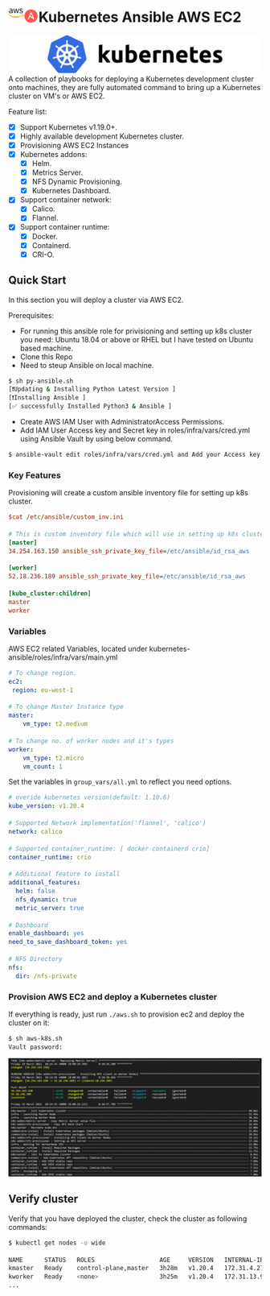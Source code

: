 # Kubernetes Ansible AWS EC2 <img align="left" width="30px" src="https://raw.githubusercontent.com/khann-adill/khann-adill/master/Tools_icons/aws.png"/> <img align="left" alt="Unix" width="30px" src="https://raw.githubusercontent.com/khann-adill/khann-adill/master/Tools_icons/Ansible.png" />

![Kubernetes](script/kubernetes-logo-color.png)
A collection of playbooks for deploying a Kubernetes development cluster onto machines, they are fully automated command to bring up a Kubernetes cluster on VM's or AWS EC2.

Feature list:
- [x] Support Kubernetes v1.19.0+.
- [x] Highly available development Kubernetes cluster.
- [x] Provisioning AWS EC2 Instances
- [x] Kubernetes addons:
  - [x] Helm.
  - [x] Metrics Server.
  - [x] NFS Dynamic Provisioning. 
  - [x] Kubernetes Dashboard.
- [x] Support container network:
  - [x] Calico.
  - [x] Flannel.
- [x] Support container runtime:
  - [x] Docker.
  - [x] Containerd.
  - [x] CRI-O.

## Quick Start
In this section you will deploy a cluster via AWS EC2.

Prerequisites:
* For running this ansible role for privisioning and setting up k8s cluster you need: Ubuntu 18.04 or above or RHEL but I have tested on Ubuntu based machine.
* Clone this Repo
* Need to steup Ansible on local machine.

```sh
$ sh py-ansible.sh
[❗️Updating & Installing Python Latest Version ]
[❗️Installing Ansible ]
[✅ successfully Installed Python3 & Ansible ]
```
* Create AWS IAM User with AdministratorAccess Permissions.
* Add IAM User Access key and Secret key in roles/infra/vars/cred.yml using Ansible Vault by using below command.

 ```sh
 $ ansible-vault edit roles/infra/vars/cred.yml and Add your Access key & Secret key.
 ```
 
### Key Features
Provisioning will create a custom ansible inventory file for setting up k8s cluster.
```ini
$cat /etc/ansible/custom_inv.ini

# This is custom inventory file which will use in setting up k8s cluster
[master]
34.254.163.150 ansible_ssh_private_key_file=/etc/ansible/id_rsa_aws

[worker]
52.18.236.189 ansible_ssh_private_key_file=/etc/ansible/id_rsa_aws

[kube_cluster:children]
master
worker
```

### Variables
AWS EC2 related Variables, located under kubernetes-ansible/roles/infra/vars/main.yml
```yml
# To change region.
ec2:
 region: eu-west-1
 
# To change Master Instance type
master:
    vm_type: t2.medium
    
# To change no. of worker nodes and it's types
worker:
    vm_type: t2.micro
    vm_count: 1
```

Set the variables in `group_vars/all.yml` to reflect you need options.
```yml
# overide kubernetes version(default: 1.10.6)
kube_version: v1.20.4

# Supported Network implementation('flannel', 'calico')
network: calico

# Supported container_runtime: [ docker containerd crio]
container_runtime: crio

# Additional feature to install
additional_features:
  helm: false
  nfs_dynamic: true
  metric_server: true
  
# Dashboard
enable_dashboard: yes
need_to_save_dashboard_token: yes

# NFS Directory
nfs:
  dir: /nfs-private
```
### Provision AWS EC2 and deploy a Kubernetes cluster
If everything is ready, just run `./aws.sh` to provision ec2 and deploy the cluster on it:
```sh
$ sh aws-k8s.sh
Vault password:
```

![alt tag](https://github.com/khann-adill/kubernetes-ansible/blob/main/script/ansi%20status%20k8s.PNG)

## Verify cluster
Verify that you have deployed the cluster, check the cluster as following commands:
```sh
$ kubectl get nodes -o wide

NAME      STATUS   ROLES                  AGE     VERSION   INTERNAL-IP    OS-IMAGE           KERNEL-VERSION   CONTAINER-RUNTIME
kmaster   Ready    control-plane,master   3h28m   v1.20.4   172.31.4.27  Ubuntu 20.04.2 LTS   5.4.0-1038-aws   cri-o://1.20.1
kworker   Ready    <none>                 3h25m   v1.20.4   172.31.13.91 Ubuntu 20.04.2 LTS   5.4.0-1038-aws   cri-o://1.20.1
...
```
